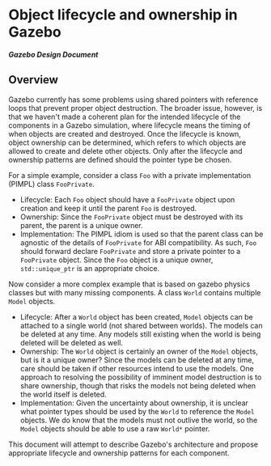# Object lifecycle and ownership in Gazebo
***Gazebo Design Document***

## Overview

Gazebo currently has some problems using shared pointers
with reference loops that prevent proper object destruction.
The broader issue, however, is that we haven't made a coherent
plan for the intended lifecycle of the components in a Gazebo
simulation, where lifecycle means the timing of when objects
are created and destroyed.
Once the lifecycle is known, object ownership can be determined,
which refers to which objects are allowed to create and delete
other objects.
Only after the lifecycle and ownership patterns are defined
should the pointer type be chosen.

For a simple example, consider a class `Foo` with a private
implementation (PIMPL) class `FooPrivate`.

* Lifecycle: Each `Foo` object should have a `FooPrivate` object upon creation
and keep it until the parent `Foo` is destroyed.
* Ownership: Since the `FooPrivate` object must be destroyed with its parent,
the parent is a unique owner.
* Implementation: The PIMPL idiom is used so that the parent class can be
agnostic of the details of `FooPrivate` for ABI compatibility.
As such, `Foo` should forward declare `FooPrivate` and store a private pointer
to a `FooPrivate` object.
Since the `Foo` object is a unique owner, `std::unique_ptr` is an
appropriate choice.

Now consider a more complex example that is based on gazebo physics
classes but with many missing components.
A class `World` contains multiple `Model` objects.

* Lifecycle: After a `World` object has been created, `Model` objects
can be attached to a single world (not shared between worlds).
The models can be deleted at any time.
Any models still existing when the world is being deleted
will be deleted as well.
* Ownership: The `World` object is certainly an owner of the `Model` objects,
but is it a unique owner?
Since the models can be deleted at any time,
care should be taken if other resources intend to use the models.
One approach to resolving the possibility of imminent model destruction
is to share ownership, though that risks the models not being deleted
when the world itself is deleted.
* Implementation: Given the uncertainty about ownership, it is
unclear what pointer types should be used by the `World` to
reference the `Model` objects.
We do know that the models must not outlive the world,
so the `Model` objects should be able to use a raw `World*` pointer.

This document will attempt to describe Gazebo's architecture and propose
appropriate lifecycle and ownership patterns for each component.
